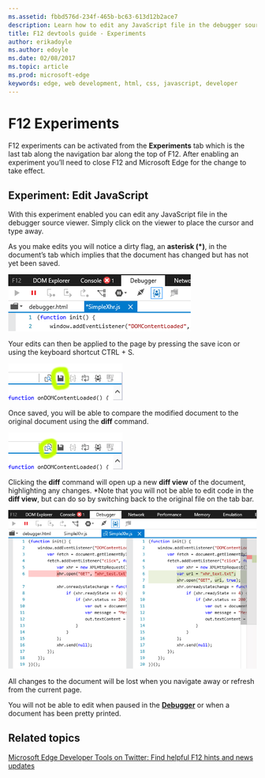 ```yaml
---
ms.assetid: fbbd576d-234f-465b-bc63-613d12b2ace7
description: Learn how to edit any JavaScript file in the debugger source viewer by enablind experiments.
title: F12 devtools guide - Experiments
author: erikadoyle
ms.author: edoyle
ms.date: 02/08/2017
ms.topic: article
ms.prod: microsoft-edge
keywords: edge, web development, html, css, javascript, developer
---
```


# F12 Experiments

F12 experiments can be activated from the **Experiments** tab which is the last tab along the navigation bar along the top of F12. After enabling an experiment you’ll need to close F12 and Microsoft Edge for the change to take effect. 

## Experiment: Edit JavaScript

With this experiment enabled you can edit any JavaScript file in the debugger source viewer. Simply click on the viewer to place the cursor and type away.



As you make edits you will notice a dirty flag, an **asterisk (*)**, in the document’s tab which implies that the document has changed but has not yet been saved.


![Microsoft Edge Experiment Flag](./media/Edge_Experiment_flag.png)

Your edits can then be applied to the page by pressing the save icon or using the keyboard shortcut CTRL + S.

![Microsoft Edge Experiment Save](./media/Edge_Experiment_save.png)

Once saved, you will be able to compare the modified document to the original document using the **diff** command. 

![Microsoft Edge Experiment Diff](./media/Edge_Experiment_diff.png)

Clicking the **diff** command will open up a new **diff view** of the document, highlighting any changes. *Note that you will not be able to edit code in the **diff view**, but can do so by switching back to the original file on the tab bar. 

![Microsoft Edge Experiment Diff View](./media/Edge_Experiment_diff_view.png)

All changes to the document will be lost when you navigate away or refresh from the current page.

You will not be able to edit when paused in the **[Debugger](./debugger.md)** or when a document has been pretty printed.

## Related topics

[Microsoft Edge Developer Tools on Twitter: Find helpful F12 hints and news updates](https://twitter.com/EdgeDevTools)
